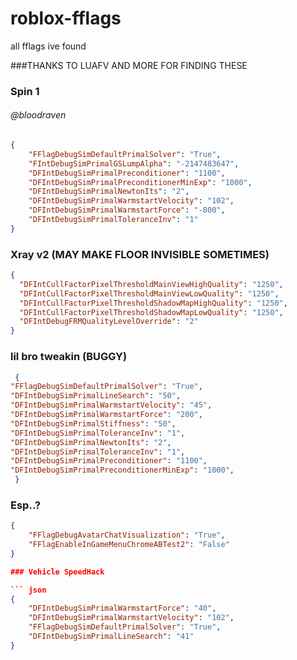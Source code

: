 # roblox-fflags
all fflags ive found

###THANKS TO LUAFV AND MORE FOR FINDING THESE

### Spin 1

###### @bloodraven

``` json
{
    "FFlagDebugSimDefaultPrimalSolver": "True",
    "FIntDebugSimPrimalGSLumpAlpha": "-2147483647",
    "DFIntDebugSimPrimalPreconditioner": "1100",
    "DFIntDebugSimPrimalPreconditionerMinExp": "1000",
    "DFIntDebugSimPrimalNewtonIts": "2",
    "DFIntDebugSimPrimalWarmstartVelocity": "102",
    "DFIntDebugSimPrimalWarmstartForce": "-800",
    "DFIntDebugSimPrimalToleranceInv": "1"
}
```
### Xray v2 (MAY MAKE FLOOR INVISIBLE SOMETIMES)

``` json
{
  "DFIntCullFactorPixelThresholdMainViewHighQuality": "1250",
  "DFIntCullFactorPixelThresholdMainViewLowQuality": "1250",
  "DFIntCullFactorPixelThresholdShadowMapHighQuality": "1250",
  "DFIntCullFactorPixelThresholdShadowMapLowQuality": "1250",
  "DFIntDebugFRMQualityLevelOverride": "2"
}
```

### lil bro tweakin (BUGGY)

``` json
 { 
"FFlagDebugSimDefaultPrimalSolver": "True",
"DFIntDebugSimPrimalLineSearch": "50",
"DFIntDebugSimPrimalWarmstartVelocity": "45",
"DFIntDebugSimPrimalWarmstartForce": "200",
"DFIntDebugSimPrimalStiffness": "50",
"DFIntDebugSimPrimalToleranceInv": "1",
"DFIntDebugSimPrimalNewtonIts": "2",
"DFIntDebugSimPrimalToleranceInv": "1",
"DFIntDebugSimPrimalPreconditioner": "1100",
"DFIntDebugSimPrimalPreconditionerMinExp": "1000",
 }

```
### Esp..?

``` json
{
    "FFlagDebugAvatarChatVisualization": "True",
    "FFlagEnableInGameMenuChromeABTest2": "False"
}

### Vehicle SpeedHack

``` json
{
    "DFIntDebugSimPrimalWarmstartForce": "40",
    "DFIntDebugSimPrimalWarmstartVelocity": "102",
    "FFlagDebugSimDefaultPrimalSolver": "True",
    "DFIntDebugSimPrimalLineSearch": "41"
}
```
